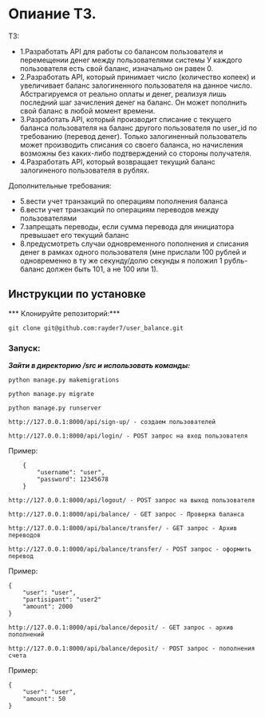 # Опиание ТЗ.
ТЗ:
- 1.Разработать API для работы со балансом пользователя и перемещении денег между пользователями системы
У каждого пользователя есть свой баланс, изначально он равен 0.
- 2.Разработать API, который принимает число (количество копеек) и увеличивает баланс залогиненного пользователя на данное число. Абстрагируемся от реально оплаты и денег, реализуя лишь последний шаг зачисления денег на  баланс. Он может пополнить свой баланс в любой момент времени.
- 3.Разработать API, который производит списание с текущего баланса пользователя на баланс другого пользователя по user_id по требованию (перевод денег). Только залогиненный пользователь может производить списания со своего баланса, но начисления возможны без каких-либо подтверждений со  стороны получателя.
- 4.Разработать API, который возвращает текущий баланс залогиненого пользователя в рублях.

Дополнительные требования:
- 5.вести учет транзакций по операциям пополнения баланса
- 6.вести учет транзакций по операциям переводов между пользователями
- 7.запрещать переводы, если сумма перевода  для  инициатора превышает его  текущий баланс
- 8.предусмотреть случаи одновременного пополнения и списания денег в рамках одного пользователя (мне прислали 100 рублей и одновременно в ту же секунду/долю  секунды я положил 1 рубль- баланс должен быть 101, а не 100  или  1).

## Инструкции по установке
*** Клонируйте репозиторий:***
```
git clone git@github.com:rayder7/user_balance.git
```


### Запуск:
***Зайти в директорию /src и использовать команды:***
```
python manage.py makemigrations

python manage.py migrate

python manage.py runserver
```
```
http://127.0.0.1:8000/api/sign-up/ - создаем пользователей
```

```
http://127.0.0.1:8000/api/login/ - POST запрос на вход пользователя
```
Пример:
```
    {
        "username": "user",
        "password": 12345678
    }
```
```
http://127.0.0.1:8000/api/logout/ - POST запрос на выход пользователя
```

```
http://127.0.0.1:8000/api/balance/ - GET запрос - Проверка баланса
```

```
http://127.0.0.1:8000/api/balance/transfer/ - GET запрос - Архив переводов
```

```
http://127.0.0.1:8000/api/balance/transfer/ - POST запрос - оформить перевод
```
Пример:
```
{
    "user": "user",
    "partisipant": "user2"
    "amount": 2000
}
```

```
http://127.0.0.1:8000/api/balance/deposit/ - GET запрос - архив пополнений
```

```
http://127.0.0.1:8000/api/balance/deposit/ - POST запрос - пополнения счета
```
Пример:
```
{
    "user": "user",
    "amount": 50
}
```
